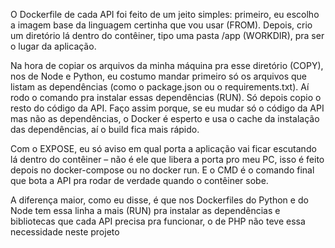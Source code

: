 O Dockerfile de cada API foi feito de um jeito simples: primeiro, eu escolho a imagem base da linguagem certinha que vou usar (FROM). Depois, crio um diretório lá dentro do contêiner, tipo uma pasta /app (WORKDIR), pra ser o lugar da aplicação.

Na hora de copiar os arquivos da minha máquina pra esse diretório (COPY), nos de Node e Python, eu costumo mandar primeiro só os arquivos que listam as dependências (como o package.json ou o requirements.txt). Aí rodo o comando pra instalar essas dependências (RUN). Só depois copio o resto do código da API. Faço assim porque, se eu mudar só o código da API mas não as dependências, o Docker é esperto e usa o cache da instalação das dependências, aí o build fica mais rápido.

Com o EXPOSE, eu só aviso em qual porta a aplicação vai ficar escutando lá dentro do contêiner – não é ele que libera a porta pro meu PC, isso é feito depois no docker-compose ou no docker run. E o CMD é o comando final que bota a API pra rodar de verdade quando o contêiner sobe.

A diferença maior, como eu disse, é que nos Dockerfiles do Python e do Node tem essa linha a mais (RUN) pra instalar as dependências e bibliotecas que cada API precisa pra funcionar, o de PHP não teve essa necessidade neste projeto
